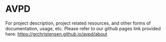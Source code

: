 # AVPD

For project description, project related resources, and other forms of documentation, usage, etc. Please refer to our github pages link provided here: https://grchristensen.github.io/avpd/about
